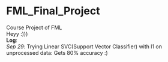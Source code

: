# FML_Final_Project
Course Project of FML  
Heyy :)))  
**Log**:  
*Sep 29*: Trying Linear SVC(Support Vector Classifier) with l1 on unprocessed data: Gets 80% accuracy :)
